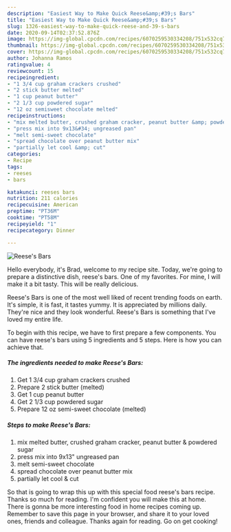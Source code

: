 ```yaml
---
description: "Easiest Way to Make Quick Reese&amp;#39;s Bars"
title: "Easiest Way to Make Quick Reese&amp;#39;s Bars"
slug: 1326-easiest-way-to-make-quick-reese-and-39-s-bars
date: 2020-09-14T02:37:52.876Z
image: https://img-global.cpcdn.com/recipes/6070259530334208/751x532cq70/reeses-bars-recipe-main-photo.jpg
thumbnail: https://img-global.cpcdn.com/recipes/6070259530334208/751x532cq70/reeses-bars-recipe-main-photo.jpg
cover: https://img-global.cpcdn.com/recipes/6070259530334208/751x532cq70/reeses-bars-recipe-main-photo.jpg
author: Johanna Ramos
ratingvalue: 4
reviewcount: 15
recipeingredient:
- "1 3/4 cup graham crackers crushed"
- "2 stick butter melted"
- "1 cup peanut butter"
- "2 1/3 cup powdered sugar"
- "12 oz semisweet chocolate melted"
recipeinstructions:
- "mix melted butter, crushed graham cracker, peanut butter &amp; powdered sugar"
- "press mix into 9x13&#34; ungreased pan"
- "melt semi-sweet chocolate"
- "spread chocolate over peanut butter mix"
- "partially let cool &amp; cut"
categories:
- Recipe
tags:
- reeses
- bars

katakunci: reeses bars 
nutrition: 211 calories
recipecuisine: American
preptime: "PT36M"
cooktime: "PT58M"
recipeyield: "1"
recipecategory: Dinner

---
```



![Reese&#39;s Bars](https://img-global.cpcdn.com/recipes/6070259530334208/751x532cq70/reeses-bars-recipe-main-photo.jpg)

Hello everybody, it's Brad, welcome to my recipe site. Today, we're going to prepare a distinctive dish, reese&#39;s bars. One of my favorites. For mine, I will make it a bit tasty. This will be really delicious.



Reese&#39;s Bars is one of the most well liked of recent trending foods on earth. It's simple, it is fast, it tastes yummy. It is appreciated by millions daily. They're nice and they look wonderful. Reese&#39;s Bars is something that I've loved my entire life.


To begin with this recipe, we have to first prepare a few components. You can have reese&#39;s bars using 5 ingredients and 5 steps. Here is how you can achieve that.

<!--inarticleads1-->

##### The ingredients needed to make Reese&#39;s Bars:

1. Get 1 3/4 cup graham crackers crushed
1. Prepare 2 stick butter (melted)
1. Get 1 cup peanut butter
1. Get 2 1/3 cup powdered sugar
1. Prepare 12 oz semi-sweet chocolate (melted)




<!--inarticleads2-->

##### Steps to make Reese&#39;s Bars:

1. mix melted butter, crushed graham cracker, peanut butter &amp; powdered sugar
1. press mix into 9x13&#34; ungreased pan
1. melt semi-sweet chocolate
1. spread chocolate over peanut butter mix
1. partially let cool &amp; cut




So that is going to wrap this up with this special food reese&#39;s bars recipe. Thanks so much for reading. I'm confident you will make this at home. There is gonna be more interesting food in home recipes coming up. Remember to save this page in your browser, and share it to your loved ones, friends and colleague. Thanks again for reading. Go on get cooking!
